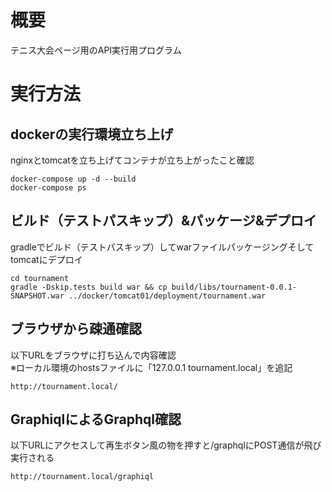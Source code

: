 # 概要
テニス大会ページ用のAPI実行用プログラム
# 実行方法
## dockerの実行環境立ち上げ
nginxとtomcatを立ち上げてコンテナが立ち上がったこと確認
```
docker-compose up -d --build
docker-compose ps
```
## ビルド（テストパスキップ）&パッケージ&デプロイ
gradleでビルド（テストパスキップ）してwarファイルパッケージングそしてtomcatにデプロイ
```
cd tournament
gradle -Dskip.tests build war && cp build/libs/tournament-0.0.1-SNAPSHOT.war ../docker/tomcat01/deployment/tournament.war
```
## ブラウザから疎通確認
以下URLをブラウザに打ち込んで内容確認  
※ローカル環境のhostsファイルに「127.0.0.1 tournament.local」を追記
```
http://tournament.local/
```
## GraphiqlによるGraphql確認
以下URLにアクセスして再生ボタン風の物を押すと/graphqlにPOST通信が飛び実行される
```
http://tournament.local/graphiql
```

